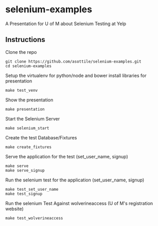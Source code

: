 selenium-examples
=================

A Presentation for U of M about Selenium Testing at Yelp

Instructions
---------------

Clone the repo

```
git clone https://github.com/asottile/selenium-examples.git
cd selenium-examples
```

Setup the virtualenv for python/node and bower install libraries for presentation

```
make test_venv
```

Show the presentation

```
make presentation
```

Start the Selenium Server

```
make selenium_start
```

Create the test Database/Fixtures

```
make create_fixtures
```

Serve the application for the test (set_user_name, signup)

```
make serve
make serve_signup
```

Run the selenium test for the application (set_user_name, signup)

```
make test_set_user_name
make test_signup
```

Run the selenium Test Against wolverineaccess (U of M's registration website)

```
make test_wolverineaccess
```
